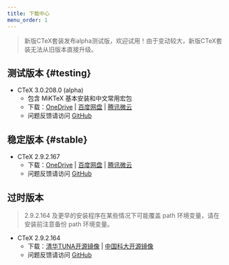 ```yaml
---
title: 下载中心
menu_order: 1
---
```

> 新版CTeX套装发布alpha测试版，欢迎试用！由于变动较大，新版CTeX套装无法从旧版本直接升级。

## 测试版本 {#testing}

- CTeX 3.0.208.0 (alpha)
	- 包含 MiKTeX 基本安装和中文常用宏包
	- 下载：[OneDrive](https://1drv.ms/u/s!As6QliRcBFJ_hIB_g4BBEQ53E5PsRw?e=jrRqkF) | [百度网盘](https://pan.baidu.com/s/1sGqK_Z8yp_cIBUBwjvyzRg?pwd=fv4d) | [腾讯微云](https://share.weiyun.com/Kac9KgSV)
	- 问题反馈请访问 [GitHub](https://github.com/Aloft-Lab/CTeX-Installer/issues)

## 稳定版本 {#stable}

- CTeX 2.9.2.167
	- 下载：[OneDrive](https://1drv.ms/u/s!As6QliRcBFJ_hIB-yJizYYAdenO3JQ?e=hFz4ck) | [百度网盘](https://pan.baidu.com/s/1rCkNE_fU_6DcfCY3YHyHjA?pwd=7nvt) | [腾讯微云](https://share.weiyun.com/FhBkxjMT)
	- 问题反馈请访问 [GitHub](https://github.com/Aloft-Lab/CTeX-Installer/issues)

## 过时版本

> 2.9.2.164 及更早的安装程序在某些情况下可能覆盖 path 环境变量，请在安装前注意备份 path 环境变量。

- CTeX 2.9.2.164
	- 下载：[清华TUNA开源镜像](https://mirrors.tuna.tsinghua.edu.cn/ctex/legacy/2.9/) | [中国科大开源镜像](http://mirrors.ustc.edu.cn/ctex/legacy/2.9/)
	- 问题反馈请访问 [GitHub](https://github.com/Aloft-Lab/CTeX-Installer/issues)
